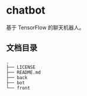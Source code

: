 # chatbot

基于 TensorFlow 的聊天机器人。

## 文档目录

```shell
.
├── LICENSE
├── README.md
├── back
├── bot
└── front
```
